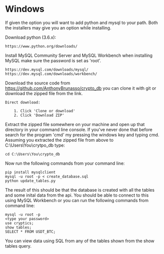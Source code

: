 Windows
=======

If given the option you will want to add python and mysql to your path. Both the installers may give you an option while installing.

Download python (3.6.x):

    https://www.python.org/downloads/

Install MySQL Community Server and MySQL Workbench when installing MySQL make sure the password is set as 'root'.

    https://dev.mysql.com/downloads/mysql/
    https://dev.mysql.com/downloads/workbench/

Download the source code from https://github.com/AnthonyBrunasso/crypto_db you can clone it with git or download the zipped file from the link.

    Direct download:

        1. Click 'Clone or download' 
        2. Click 'Download ZIP'

Extract the zipped file somewhere on your machine and open up that directory in your command line console. If you've never done that before search for the program 'cmd' my pressing the windows key and typing cmd. Assuming you extracted the zipped file from above to C:\Users\You\crytpo_db type:

    cd C:\Users\You\crypto_db

Now run the following commands from your command line:

    pip install mysqlclient
    mysql -u root -p < create_database.sql
    python update_tables.py

The result of this should be that the database is created with all the tables and some inital data from the api. You should be able to connect to this using MySQL Workbench or you can run the following commands from command line:

    mysql -u root -p
    <type your password>
    use cryptics;
    show tables;
    SELECT * FROM USDT_BTC;

You can view data using SQL from any of the tables shown from the show tables query.
